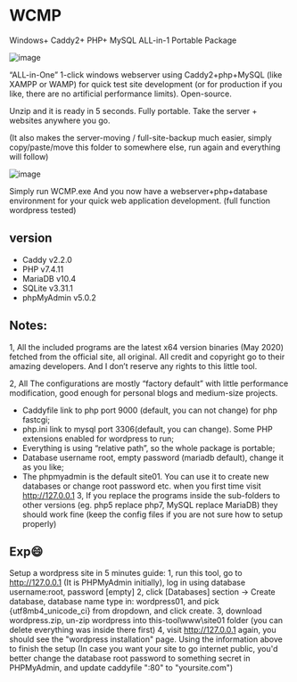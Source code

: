 # WCMP
Windows+ Caddy2+ PHP+ MySQL ALL-in-1 Portable Package

![image](https://github.com/jiix/WCMP/raw/main/wcmp1.jpg)

“ALL-in-One” 1-click windows webserver using Caddy2+php+MySQL (like XAMPP or WAMP) for quick test site development (or for production if you like, there are no artificial performance limits). Open-source.

Unzip and it is ready in 5 seconds. Fully portable. Take the server + websites anywhere you go.

(It also makes the server-moving / full-site-backup much easier, simply copy/paste/move this folder to somewhere else, run again and everything will follow)

![image](https://github.com/jiix/WCMP/raw/main/wcmp2.jpg)

Simply run WCMP.exe And you now have a webserver+php+database environment for your quick web application development. (full function wordpress tested)

## version
* Caddy v2.2.0
* PHP v7.4.11
* MariaDB v10.4
* SQLite v3.31.1
* phpMyAdmin v5.0.2

## Notes:

1, All the included programs are the latest x64 version binaries (May 2020) fetched from the official site, all original. All credit and copyright go to their amazing developers. And I don’t reserve any rights to this little tool.

2, All The configurations are mostly “factory default” with little performance modification, good enough for personal blogs and medium-size projects.

* Caddyfile link to php port 9000 (default, you can not change) for php fastcgi;
* php.ini link to mysql port 3306(default, you can change). Some PHP extensions enabled for wordpress to run;
* Everything is using “relative path”, so the whole package is portable;
* Database username root, empty password (mariadb default), change it as you like;
* The phpmyadmin is the default site01. You can use it to create new databases or change root password etc. when you first time visit http://127.0.0.1
3, If you replace the programs inside the sub-folders to other versions (eg. php5 replace php7, MySQL replace MariaDB) they should work fine (keep the config files if you are not sure how to setup properly)

## Exp😄
Setup a wordpress site in 5 minutes guide:
1, run this tool, go to http://127.0.0.1 (It is PHPMyAdmin initially), log in using database username:root, password [empty]
2, click [Databases] section -> Create database, database name type in: wordpress01, and pick {utf8mb4_unicode_ci} from dropdown, and click create.
3, download wordpress.zip, un-zip wordpress into this-tool\www\site01 folder (you can delete everything was inside there first)
4, visit http://127.0.0.1 again, you should see the "wordpress installation" page. Using the information above to finish the setup
(In case you want your site to go internet public, you'd better change the database root password to something secret in PHPMyAdmin, and update caddyfile ":80" to "yoursite.com")
